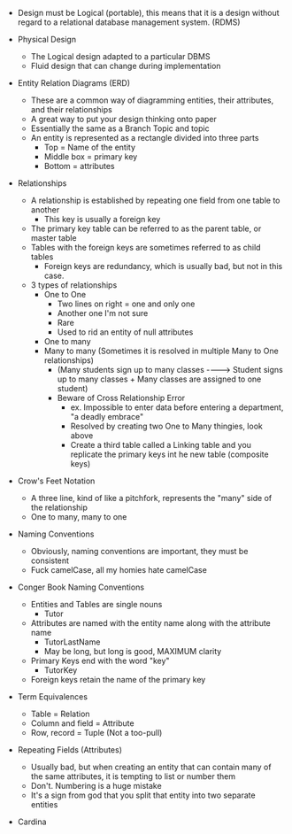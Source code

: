 - Design must be Logical (portable), this means that it is a design without regard to a relational database management system. (RDMS)

- Physical Design
	- The Logical design adapted to a particular DBMS 
	- Fluid design that can change during implementation 

- Entity Relation Diagrams (ERD)
	- These are a common way of diagramming entities, their attributes, and their relationships
	- A great way to put your design thinking onto paper
	- Essentially the same as a Branch Topic and topic 
	- An entity is represented as a rectangle divided into three parts
		- Top = Name of the entity
		- Middle box = primary key
		- Bottom = attributes 

- Relationships
	- A relationship is established by repeating one field from one table to another
		- This key is usually a foreign key 
	- The primary key table can be referred to as the parent table, or master table
	- Tables with the foreign keys are sometimes referred to as child tables 
		- Foreign keys are redundancy, which is usually bad, but not in this case.
	- 3 types of relationships
		- One to One 
			- Two lines on right = one and only one
			- Another one I'm not sure 
			- Rare 
			- Used to rid an entity of null attributes
		- One to many
		- Many to many (Sometimes it is resolved in multiple Many to One relationships)
			- (Many students sign up to many classes ----> Student signs up to many classes + Many classes are assigned to one student)
			- Beware of Cross Relationship Error 
				- ex. Impossible to enter data before entering a department, "a deadly embrace"
				- Resolved by creating two One to Many thingies, look above
				- Create a third table called a Linking table and you replicate the primary keys int he new table (composite keys)

- Crow's Feet Notation 
	- A three line, kind of like a pitchfork, represents the "many" side of the relationship 
	- One to many, many to one 

- Naming Conventions
	- Obviously, naming conventions are important, they must be consistent
	- Fuck camelCase, all my homies hate camelCase 

- Conger Book Naming Conventions
	- Entities and Tables are single nouns
		- Tutor
	- Attributes are named with the entity name along with the attribute name
		- TutorLastName
		- May be long, but long is good, MAXIMUM clarity
	- Primary Keys end with the word "key"
		- TutorKey
	- Foreign keys retain the name of the primary key 

- Term Equivalences
	- Table = Relation
	- Column and field = Attribute
	- Row, record = Tuple (Not a too-pull) 

- Repeating Fields (Attributes)
	- Usually bad, but when creating an entity that can contain many of the same attributes, it is tempting to list or number them
	- Don't. Numbering is a huge mistake 
	- It's a sign from god that you split that entity into two separate entities 

- Cardina


